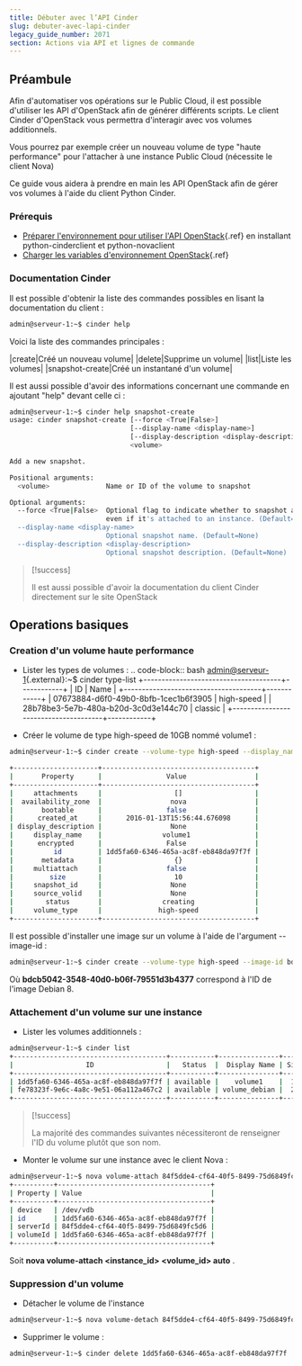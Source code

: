 ```yaml
---
title: Débuter avec l’API Cinder
slug: debuter-avec-lapi-cinder
legacy_guide_number: 2071
section: Actions via API et lignes de commande
---
```



## Préambule
Afin d'automatiser vos opérations sur le Public Cloud, il est possible d'utiliser les API d'OpenStack afin de générer différents scripts. Le client Cinder d'OpenStack vous permettra d'interagir avec vos volumes additionnels.

Vous pourrez par exemple créer un nouveau volume de type "haute performance" pour l'attacher à une instance Public Cloud (nécessite le client Nova)

Ce guide vous aidera à prendre en main les API OpenStack afin de gérer vos volumes à l'aide du client Python Cinder.


### Prérequis
- [Préparer l'environnement pour utiliser l'API OpenStack]({legacy}1851){.ref} en installant python-cinderclient et python-novaclient
- [Charger les variables d'environnement OpenStack]({legacy}1852){.ref}


### Documentation Cinder
Il est possible d'obtenir la liste des commandes possibles en lisant la documentation du client :


```bash
admin@serveur-1:~$ cinder help
```

Voici la liste des commandes principales :


|create|Créé un nouveau volume|
|delete|Supprime un volume|
|list|Liste les volumes|
|snapshot-create|Créé un instantané d'un volume|

Il est aussi possible d'avoir des informations concernant une commande en ajoutant "help" devant celle ci :


```bash
admin@serveur-1:~$ cinder help snapshot-create
usage: cinder snapshot-create [--force <True|False>]
                              [--display-name <display-name>]
                              [--display-description <display-description>]
                              <volume>

Add a new snapshot.

Positional arguments:
  <volume>              Name or ID of the volume to snapshot

Optional arguments:
  --force <True|False>  Optional flag to indicate whether to snapshot a volume
                        even if it's attached to an instance. (Default=False)
  --display-name <display-name>
                        Optional snapshot name. (Default=None)
  --display-description <display-description>
                        Optional snapshot description. (Default=None)
```



> [!success]
>
> Il est aussi possible d'avoir la documentation du client Cinder directement sur
> le site OpenStack
> 


## Operations basiques

### Creation d'un volume haute performance
- Lister les types de volumes : .. code-block:: bash
[admin@serveur-1](mailto:admin@serveur-1){.external}:~$ cinder type-list +--------------------------------------+------------+ |                  ID                  |    Name    | +--------------------------------------+------------+ | 07673884-d6f0-49b0-8bfb-1cec1b6f3905 | high-speed | | 28b78be3-5e7b-480a-b20d-3c0d3e144c70 |  classic   | +--------------------------------------+------------+

- Créer le volume de type high-speed de 10GB nommé volume1 :

```bash
admin@serveur-1:~$ cinder create --volume-type high-speed --display_name volume1 10

+---------------------+--------------------------------------+
|       Property      |                Value                 |
+---------------------+--------------------------------------+
|     attachments     |                  []                  |
|  availability_zone  |                 nova                 |
|       bootable      |                false                 |
|      created_at     |      2016-01-13T15:56:44.676098      |
| display_description |                 None                 |
|     display_name    |               volume1                |
|      encrypted      |                False                 |
|          id         | 1dd5fa60-6346-465a-ac8f-eb848da97f7f |
|       metadata      |                  {}                  |
|     multiattach     |                false                 |
|         size        |                  10                  |
|     snapshot_id     |                 None                 |
|     source_volid    |                 None                 |
|        status       |               creating               |
|     volume_type     |              high-speed              |
+---------------------+--------------------------------------+
```


Il est possible d'installer une image sur un volume à l'aide de l'argument --image-id :


```bash
admin@serveur-1:~$ cinder create --volume-type high-speed --image-id bdcb5042-3548-40d0-b06f-79551d3b4377 --display_name volume_debian 20
```

Où  **bdcb5042-3548-40d0-b06f-79551d3b4377**  correspond à l'ID de l'image Debian 8.


### Attachement d'un volume sur une instance
- Lister les volumes additionnels :

```bash
admin@serveur-1:~$ cinder list
+--------------------------------------+-----------+---------------+------+-------------+----------+---------------------+
|                  ID                  |   Status  |  Display Name | Size | Volume Type | Bootable |     Attached to     |
+--------------------------------------+-----------+---------------+------+-------------+----------+---------------------+
| 1dd5fa60-6346-465a-ac8f-eb848da97f7f | available |    volume1    |  10  |  high-speed |  false   |                     |
| fe78323f-9e6c-4a8c-9e51-06a112a467c2 | available | volume_debian |  20  |  high-speed |   true   |                     |
+--------------------------------------+-----------+---------------+------+-------------+----------+---------------------+
```




> [!success]
>
> La majorité des commandes suivantes nécessiteront de renseigner l'ID du volume
> plutôt que son nom.
> 

- Monter le volume sur une instance avec le client Nova :

```bash
admin@serveur-1:~$ nova volume-attach 84f5dde4-cf64-40f5-8499-75d6849fc5d6 1dd5fa60-6346-465a-ac8f-eb848da97f7f auto
+----------+--------------------------------------+
| Property | Value                                |
+----------+--------------------------------------+
| device   | /dev/vdb                             |
| id       | 1dd5fa60-6346-465a-ac8f-eb848da97f7f |
| serverId | 84f5dde4-cf64-40f5-8499-75d6849fc5d6 |
| volumeId | 1dd5fa60-6346-465a-ac8f-eb848da97f7f |
+----------+--------------------------------------+
```


Soit  **nova volume-attach <instance_id> <volume_id> auto** .


### Suppression d'un volume
- Détacher le volume de l'instance

```bash
admin@serveur-1:~$ nova volume-detach 84f5dde4-cf64-40f5-8499-75d6849fc5d6 1dd5fa60-6346-465a-ac8f-eb848da97f7f
```

- Supprimer le volume :

```bash
admin@serveur-1:~$ cinder delete 1dd5fa60-6346-465a-ac8f-eb848da97f7f
```